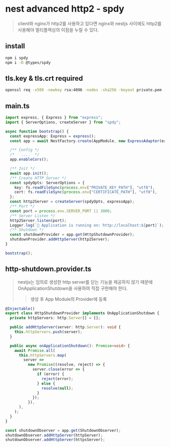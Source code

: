 # nest advanced http2 - spdy

> client와 nginx가 http2를 사용하고 있다면 nginx와 nestjs 사이에도 http2를 사용해야 멀티플렉싱의 이점을 누릴 수 있다.

## install

```sh
npm i spdy
npm i -D @types/spdy
```

## tls.key & tls.crt required

```sh
openssl req -x509 -newkey rsa:4096 -nodes -sha256 -keyout private.pem -out crt.pem
```

## main.ts

```ts
import express, { Express } from "express";
import { ServerOptions, createServer } from "spdy";

async function bootstrap() {
  const expressApp: Express = express();
  const app = await NestFactory.create(AppModule, new ExpressAdapter(expressApp));

  /** Config */
  /*   ....  */
  app.enableCors();

  /** Init */
  await app.init();
  /** Create HTTP Server */
  const spdyOpts: ServerOptions = {
    key: fs.readFileSync(process.env["PRIVATE_KEY_PATH"], "utf8"),
    cert: fs.readFileSync(process.env["CERTIFICATE_PATH"], "utf8"),
  };
  const http2Server = createServer(spdyOpts, expressApp);
  /** Port */
  const port = process.env.SERVER_PORT || 3000;
  /** Server Listen */
  http2Server.listen(port);
  Logger.log(`🚀 Application is running on: http://localhost:${port}`);
  /** Shutdown */
  const shutdownProvider = app.get(HttpShutdownProvider);
  shutdownProvider.addHttpServer(http2Server);
}

bootstrap();
```

## http-shutdown.provider.ts

> nestjs는 임의로 생성한 http server를 닫는 기능을 제공하지 않기 때문에 OnApplicationShutdown을 사용하여 직접 구현해야 한다.
>
> > 생성 후 App Module의 Provider에 등록

```ts
@Injectable()
export class HttpShutdownProvider implements OnApplicationShutdown {
  private httpServers: http.Server[] = [];

  public addHttpServer(server: http.Server): void {
    this.httpServers.push(server);
  }

  public async onApplicationShutdown(): Promise<void> {
    await Promise.all(
      this.httpServers.map(
        server =>
          new Promise((resolve, reject) => {
            server.close(error => {
              if (error) {
                reject(error);
              } else {
                resolve(null);
              }
            });
          }),
      ),
    );
  }
}

const shutdownObserver = app.get(ShutdownObserver);
shutdownObserver.addHttpServer(httpServer);
shutdownObserver.addHttpServer(httpsServer);
```
